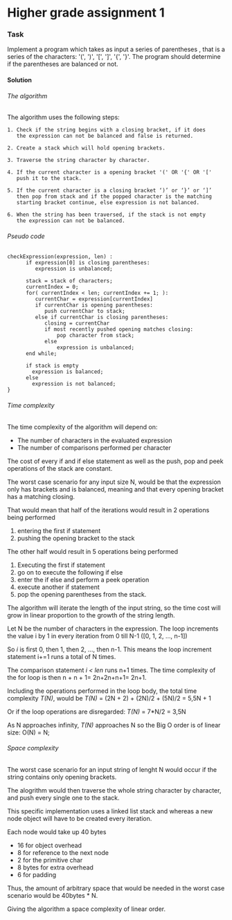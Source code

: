 # Higher grade assignment 1

### Task
Implement a program which takes as input a series of parentheses , that is a series of the
characters: '(', ')', '[', ']', '{', '}'. 
The program should determine if the parentheses are balanced or not.
#### Solution
###### The algorithm
The algorithm uses the following steps:

    1. Check if the string begins with a closing bracket, if it does
       the expression can not be balanced and false is returned.
       
    2. Create a stack which will hold opening brackets.
    
    3. Traverse the string character by character.
    
    4. If the current character is a opening bracket '(' OR '{' OR '['
       push it to the stack.
       
    5. If the current character is a closing bracket ‘)’ or ‘}’ or ‘]’
       then pop from stack and if the popped character is the matching 
       starting bracket continue, else expression is not balanced.
       
    6. When the string has been traversed, if the stack is not empty
       the expression can not be balanced.
       
###### Pseudo code
```
checkExpression(expression, len) :
      if expression[0] is closing parentheses:
         expression is unbalanced;

      stack = stack of characters;
      currentIndex = 0;
      for( currentIndex < len; currentIndex += 1; ):
         currentChar = expression[currentIndex]
         if currentChar is opening parentheses:
            push currentChar to stack;
         else if currentChar is closing parentheses:
            closing = currentChar
            if most recently pushed opening matches closing:
                pop character from stack;
            else
                expression is unbalanced;
      end while;

      if stack is empty
        expression is balanced;
      else
        expression is not balanced;
}
```
###### Time complexity
The time complexity of the algorithm will depend on:
- The number of characters in the evaluated expression
- The number of comparisons performed per character


The cost of every if and if else statement 
as well as the push, pop and peek operations of the stack are constant.

The worst case scenario for any input size N, would be that the expression only has brackets 
and is balanced, meaning and that every opening bracket has a matching closing.

That would mean that half of the iterations 
would result in 2 operations being performed

1. entering the first if statement
2. pushing the opening bracket to the stack

The other half would result in 5 operations being performed
1. Executing the first if statement
2. go on to execute the following if else
3. enter the if else and perform a peek operation
4. execute another if statement
5. pop the opening parentheses from the stack.

The algorithm will iterate the length of the input string,
so the time cost will grow in linear proportion to the growth 
of the string length.

Let N be the number of characters in the expression.
The loop increments the value i by 1 in every iteration from 0 till N-1 ([0, 1, 2, …, n-1])

So *i* is first 0, then 1, then 2, …, then n-1. 
This means the loop increment statement i+=1 runs
a total of N times.

The comparison statement *i < len*  runs n+1 times.
The time complexity of the for loop is then
n + n + 1= 2n+2n+n+1= 2n+1.

Including the operations performed in the loop body,
the total time complexity *T(N)*, would be 
*T(N)* = (2N + 2) + (2N)/2 + (5N)/2 = 5,5N + 1

Or if the loop operations are disregarded:
*T(N)* = 7*N/2 = 3,5N


As N approaches infinity, *T(N)* approaches N so the
Big O order is of linear size: O(N) = N;

###### Space complexity
The worst case scenario for an input string of lenght N 
would occur if the string contains only opening brackets.

The alogrithm would then traverse the whole string
character by character, and push every single one 
to the stack.

This specific implementation uses a linked list stack
and whereas a new node object will have to be created every iteration.

Each node would take up 40 bytes 
- 16 for object overhead
- 8 for reference to the next node
- 2 for the primitive char
- 8 bytes for extra overhead 
- 6 for padding

Thus, the amount of arbitrary space that would be needed in 
the worst case scenario would be 40bytes * N.

Giving the algorithm a space complexity of linear order.